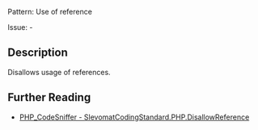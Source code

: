 Pattern: Use of reference

Issue: -

## Description

Disallows usage of references.

## Further Reading

* [PHP_CodeSniffer - SlevomatCodingStandard.PHP.DisallowReference](https://github.com/slevomat/coding-standard/blob/master/doc/php.md#slevomatcodingstandardphpdisallowreference)
